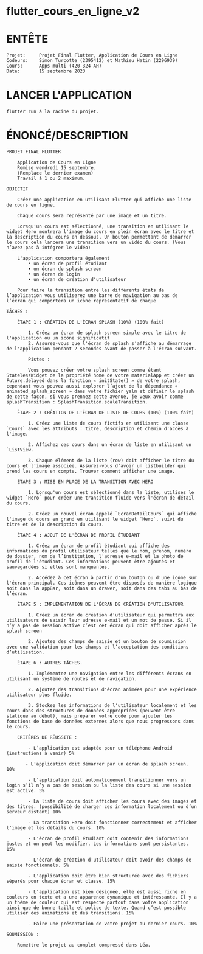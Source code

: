 # flutter_cours_en_ligne_v2

# ENTÊTE
   
    Projet: 	Projet Final Flutter, Application de Cours en Ligne
    Codeurs:	Simon Turcotte (2395412) et Mathieu Hatin (2296939)
    Cours: 		Apps multi (420-324-AH)
	Date:		15 septembre 2023

# LANCER L'APPLICATION

    flutter run à la racine du projet.

# ÉNONCÉ/DESCRIPTION
    
    PROJET FINAL FLUTTER
     
        Application de Cours en Ligne
        Remise vendredi 15 septembre.
        (Remplace le dernier examen)
        Travail à 1 ou 2 maximum.

    OBJECTIF

        Créer une application en utilisant Flutter qui affiche une liste de cours en ligne.
         
        Chaque cours sera représenté par une image et un titre.
        
        Lorsqu'un cours est sélectionné, une transition en utilisant le widget Hero montrera l'image du cours en plein écran avec le titre et la description du cours en dessous. Un bouton permettant de démarrer le cours cela lancera une transition vers un vidéo du cours. (Vous n’avez pas à intégrer le vidéo)
       
        L'application comportera également
            • un écran de profil étudiant
            • un écran de splash screen
            • un écran de login
            • un écran de création d'utilisateur
        
        Pour faire la transition entre les différents états de l’application vous utiliserez une barre de navigation au bas de l’écran qui comportera un icône représentatif de chaque
    
    TÂCHES :
        
        ÉTAPE 1 : CRÉATION DE L'ÉCRAN SPLASH (10%) (100% fait)

            1. Créez un écran de splash screen simple avec le titre de l'application ou un icône significatif            
            2. Assurez-vous que l'écran de splash s'affiche au démarrage de l'application pendant 2 secondes avant de passer à l'écran suivant.
            
            Pistes :

            Vous pouvez créer votre splash screen comme étant StatelessWidget de la propriété home de votre materialApp et créer un Future.delayed dans la fonction « initState() » de votre splash, cependant vous pouvez aussi explorer l’ajout de la dépendance « animated_splash_screen » dans votre fichier yalm et définir le splash de cette façon, si vous prennez cette avenue, je veux avoir comme splashTransition : SplashTransition.scaleTransition.

        ÉTAPE 2 : CRÉATION DE L'ÉCRAN DE LISTE DE COURS (10%) (100% fait)

            1. Créez une liste de cours fictifs en utilisant une classe `Cours` avec les attributs : titre, description et chemin d'accès à l'image.

            2. Affichez ces cours dans un écran de liste en utilisant un `ListView.

            3. Chaque élément de la liste (row) doit afficher le titre du cours et l'image associée. Assurez-vous d’avoir un listbuilder qui prend les cours en compte. Trouver comment afficher une image.
        
        ÉTAPE 3 : MISE EN PLACE DE LA TRANSITION AVEC HERO

            1. Lorsqu'un cours est sélectionné dans la liste, utilisez le widget `Hero` pour créer une transition fluide vers l'écran de détail du cours.

            2. Créez un nouvel écran appelé `EcranDetailCours` qui affiche l'image du cours en grand en utilisant le widget `Hero`, suivi du titre et de la description du cours.
        
        ÉTAPE 4 : AJOUT DE L'ÉCRAN DE PROFIL ÉTUDIANT

            1. Créez un écran de profil étudiant qui affiche des informations du profil utilisateur telles que le nom, prénom, numéro de dossier, nom de l’institution, l'adresse e-mail et la photo de profil de l'étudiant. Ces informations peuvent être ajoutés et sauvegardées si elles sont manquantes.

            2. Accédez à cet écran à partir d'un bouton ou d'une icône sur l'écran principal. Ces icônes peuvent être disposés de manière logique soit dans la appBar, soit dans un drawer, soit dans des tabs au bas de l’écran.
        
        ÉTAPE 5 : IMPLÉMENTATION DE L'ÉCRAN DE CRÉATION D'UTILISATEUR

            1. Créez un écran de création d'utilisateur qui permettra aux utilisateurs de saisir leur adresse e-mail et un mot de passe. Si il n’y a pas de session active c’est cet écran qui doit afficher après le splash screen

            2. Ajoutez des champs de saisie et un bouton de soumission avec une validation pour les champs et l’acceptation des conditions d’utilisation.
        
        ÉTAPE 6 : AUTRES TÂCHES.

            1. Implémentez une navigation entre les différents écrans en utilisant un système de routes et de navigation.

            2. Ajoutez des transitions d'écran animées pour une expérience utilisateur plus fluide.

            3. Stockez les informations de l'utilisateur localement et les cours dans des structures de données appropriées (peuvent être statique au début), mais préparer votre code pour ajouter les fonctions de base de données externes alors que nous progressons dans le cours.
            
        CRITÈRES DE RÉUSSITE :

            - L’application est adaptée pour un téléphone Android (instructions à venir) 5%

           - L'application doit démarrer par un écran de splash screen. 10%

            - L’application doit automatiquement transitionner vers un login s’il n’y a pas de session ou la liste des cours si une session est active. 5%

            - La liste de cours doit afficher les cours avec des images et des titres. (possibilité de charger ces information localement ou d’un serveur distant) 10%

            - La transition Hero doit fonctionner correctement et afficher l'image et les détails du cours. 10%

            - L'écran de profil étudiant doit contenir des informations justes et on peut les modifier. Les informations sont persistantes. 15%

            - L'écran de création d'utilisateur doit avoir des champs de saisie fonctionnels. 5%

            - L'application doit être bien structurée avec des fichiers séparés pour chaque écran et classe. 15%

            - L’application est bien désignée, elle est aussi riche en couleurs en texte et a une apparence dynamique et intéressante. Il y a un thème de couleur qui est respecté partout dans votre application ainsi que de bonne taille et police de texte. Quand c’est possible utiliser des animations et des transitions. 15%

            - Faire une présentation de votre projet au dernier cours. 10%

    SOUMISSION :
        
        Remettre le projet au complet compressé dans Léa.